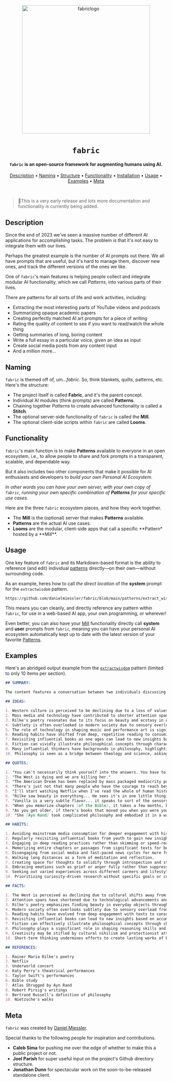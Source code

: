 <div align="center">

<!-- <img src="https://beehiiv-images-production.s3.amazonaws.com/uploads/asset/file/971f362a-f3fa-427f-b619-7e04cc135d17/fabric-logo-miessler-transparent.png?t=1704525002" alt="fabriclogo" width="400" height="400"/> -->

<img src="./images/fabric-logo-gif.gif" alt="fabriclogo" width="400" height="400"/>

# `fabric`

<h4><code>fabric</code> is an open-source framework for augmenting humans using AI.</h4>

[Description](#description) •
[Naming](#naming) •
[Structure](#structure) •
[Functionality](#functionality) •
[Installation](#installation) •
[Usage](#usage) •
[Examples](#examples) •
[Meta](#meta)

</div>

<br />

> 👋This is a very early release and _lots_ more documentation and functionality is currently being added.

## Description

Since the end of 2023 we've seen a massive number of different AI applications for accomplishing tasks. The problem is that it's not easy to integrate them with our lives.

Perhaps the greatest example is the number of AI prompts out there. We all have prompts that are useful, but it's hard to manage them, discover new ones, and track the different versions of the ones we like.

One of <code>fabric</code>'s main features is helping people collect and integrate modular AI functionality, which we call _Patterns_, into various parts of their lives.

There are patterns for all sorts of life and work activities, including:

- Extracting the most interesting parts of YouTube videos and podcasts
- Summarizing opaque academic papers
- Creating perfectly matched AI art prompts for a piece of writing
- Rating the quality of content to see if you want to read/watch the whole thing
- Getting summaries of long, boring content
- Write a full essay in a particular voice, given an idea as input
- Create social media posts from any content input
- And a million more…

## Naming

`fabric` is themed off of, um…_fabric_. So, think blankets, quilts, patterns, etc. Here's the structure:

- The project itself is called **Fabric**, and it's the parent concept.
- Individual AI modules (think prompts) are called **Patterns**.
- Chaining together _Patterns_ to create advanced functionality is called a **Stitch**.
- The optional server-side functionality of `fabric` is called the **Mill**.
- The optional client-side scripts within `fabric` are called **Looms**.

## Functionality

`fabric`'s main function is to make **Patterns** available to everyone in an open ecosystem, i.e., to allow people to share and fork prompts in a transparent, scalable, and dependable way.

But it also includes two other components that make it possible for AI enthusiasts and developers to _build your own Personal AI Ecosystem_.

_In other words you can have your own server, with your own copy of `fabric`, running your own specific combination of **Patterns** for your specific use cases._

Here are the three `fabric` ecosystem pieces, and how they work together.

- The **Mill** is the (optional) server that makes **Patterns** available.
- **Patterns** are the actual AI use cases.
- **Looms** are the modular, client-side apps that call a specific **Pattern\* hosted by a **Mill\*\*.

## Usage

One key feature of `fabric` and its Markdown-based format is the ability to reference (and edit) individual [patterns](https://github.com/danielmiessler/fabric/tree/main#naming) directly—on their own—without surrounding code.

As an example, heres how to call _the direct location_ of the **system** prompt for the `extractwisdom` pattern.

```
https://github.com/danielmiessler/fabric/blob/main/patterns/extract_wisdom/system.md
```

This means you can cleanly, and directly reference any pattern within `fabric`, for use in a web-based AI app, your own programming, or wherever!

Even better, you can also have your [Mill](https://github.com/danielmiessler/fabric/tree/main#naming) functionality directly call **system** and **user** prompts from `fabric`, meaning you can have your personal AI ecosystem automatically kept up to date with the latest version of your favorite [Patterns](https://github.com/danielmiessler/fabric/tree/main#naming).

## Examples

Here's an abridged output example from the <a href="https://github.com/danielmiessler/fabric/blob/main/patterns/extract_wisdom/system.md">`extractwisdom`</a> pattern (limited to only 10 items per section).

```markdown
## SUMMARY:

The content features a conversation between two individuals discussing various topics, including the decline of Western culture, the importance of beauty and subtlety in life, the impact of technology and AI, the resonance of Rilke's poetry, the value of deep reading and revisiting texts, the captivating nature of Ayn Rand's writing, the role of philosophy in understanding the world, and the influence of drugs on society. They also touch upon creativity, attention spans, and the importance of introspection.

## IDEAS:

1. Western culture is perceived to be declining due to a loss of values and an embrace of mediocrity.
2. Mass media and technology have contributed to shorter attention spans and a need for constant stimulation.
3. Rilke's poetry resonates due to its focus on beauty and ecstasy in everyday objects.
4. Subtlety is often overlooked in modern society due to sensory overload.
5. The role of technology in shaping music and performance art is significant.
6. Reading habits have shifted from deep, repetitive reading to consuming large quantities of new material.
7. Revisiting influential books as one ages can lead to new insights based on accumulated wisdom and experiences.
8. Fiction can vividly illustrate philosophical concepts through characters and narratives.
9. Many influential thinkers have backgrounds in philosophy, highlighting its importance in shaping reasoning skills.
10. Philosophy is seen as a bridge between theology and science, asking questions that both fields seek to answer.

## QUOTES:

1. "You can't necessarily think yourself into the answers. You have to create space for the answers to come to you."
2. "The West is dying and we are killing her."
3. "The American Dream has been replaced by mass packaged mediocrity porn, encouraging us to revel like happy pigs in our own meekness."
4. "There's just not that many people who have the courage to reach beyond consensus and go explore new ideas."
5. "I'll start watching Netflix when I've read the whole of human history."
6. "Rilke saw beauty in everything... He sees it's in one little thing, a representation of all things that are beautiful."
7. "Vanilla is a very subtle flavor... it speaks to sort of the sensory overload of the modern age."
8. "When you memorize chapters [of the Bible], it takes a few months, but you really understand how things are structured."
9. "As you get older, if there's books that moved you when you were younger, it's worth going back and rereading them."
10. "She [Ayn Rand] took complicated philosophy and embodied it in a way that anybody could resonate with."

## HABITS:

1. Avoiding mainstream media consumption for deeper engagement with historical texts and personal research.
2. Regularly revisiting influential books from youth to gain new insights with age.
3. Engaging in deep reading practices rather than skimming or speed-reading material.
4. Memorizing entire chapters or passages from significant texts for better understanding.
5. Disengaging from social media and fast-paced news cycles for more focused thought processes.
6. Walking long distances as a form of meditation and reflection.
7. Creating space for thoughts to solidify through introspection and stillness.
8. Embracing emotions such as grief or anger fully rather than suppressing them.
9. Seeking out varied experiences across different careers and lifestyles.
10. Prioritizing curiosity-driven research without specific goals or constraints.

## FACTS:

1. The West is perceived as declining due to cultural shifts away from traditional values.
2. Attention spans have shortened due to technological advancements and media consumption habits.
3. Rilke's poetry emphasizes finding beauty in everyday objects through detailed observation.
4. Modern society often overlooks subtlety due to sensory overload from various stimuli.
5. Reading habits have evolved from deep engagement with texts to consuming large quantities quickly.
6. Revisiting influential books can lead to new insights based on accumulated life experiences.
7. Fiction can effectively illustrate philosophical concepts through character development and narrative arcs.
8. Philosophy plays a significant role in shaping reasoning skills and understanding complex ideas.
9. Creativity may be stifled by cultural nihilism and protectionist attitudes within society.
10. Short-term thinking undermines efforts to create lasting works of beauty or significance.

## REFERENCES:

1. Rainer Maria Rilke's poetry
2. Netflix
3. Underworld concert
4. Katy Perry's theatrical performances
5. Taylor Swift's performances
6. Bible study
7. Atlas Shrugged by Ayn Rand
8. Robert Pirsig's writings
9. Bertrand Russell's definition of philosophy
10. Nietzsche's walks
```

## Meta

`fabric` was created by <a href="https://danielmiessler.com/" target="_blank">Daniel Miessler</a>.

Special thanks to the following people for inspiration and contributions.

- **Caleb Sima** for pushing me over the edge of whether to make this a public project or not.
- **Joel Parish** for super useful input on the project's Github directory structure.
- **Jonathan Dunn** for spectacular work on the soon-to-be-released standalone client.
